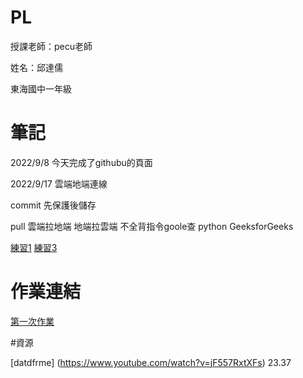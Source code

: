 # PL
授課老師：pecu老師

姓名：邱達儒

東海國中一年級

# 筆記
2022/9/8
今天完成了githubu的頁面

2022/9/17
雲端地端連線

commit 先保護後儲存

pull 雲端拉地端 地端拉雲端
不全背指令goole查  python GeeksforGeeks


[練習1](https://github.com/QiuDaru/PL/blob/main/python01.ipynb)
[練習3](https://github.com/QiuDaru/PL/blob/main/%E7%B7%B4%E7%BF%923.ipynb)

# 作業連結
[第一次作業](https://github.com/QiuDaru/PL/blob/main/%E7%AC%AC%E4%B8%80%E5%80%8B%E4%BD%9C%E6%A5%AD.ipynb)

#資源

[datdfrme]  (https://www.youtube.com/watch?v=jF557RxtXFs)  23.37
